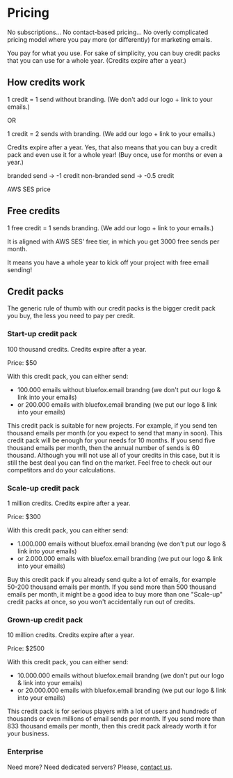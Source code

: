 # Pricing

No subscriptions... No contact-based pricing... No overly complicated pricing model where you pay more (or differently) for marketing emails.

You pay for what you use. For sake of simplicity, you can buy credit packs that you can use for a whole year. (Credits expire after a year.)

## How credits work

1 credit = 1 send without branding. (We don't add our logo + link to your emails.)

OR

1 credit = 2 sends with branding. (We add our logo + link to your emails.)

Credits expire after a year. Yes, that also means that you can buy a credit pack and even use it for a whole year! (Buy once, use for months or even a year.)

branded send -> -1 credit
non-branded send -> -0.5 credit

AWS SES price

## Free credits

1 free credit = 1 sends branding. (We add our logo + link to your emails.)

It is aligned with AWS SES' free tier, in which you get 3000 free sends per month.

It means you have a whole year to kick off your project with free email sending!

## Credit packs

The generic rule of thumb with our credit packs is the bigger credit pack you buy, the less you need to pay per credit.

### Start-up credit pack

100 thousand credits. Credits expire after a year.

Price: $50

With this credit pack, you can either send:
 - 100.000 emails without bluefox.email brandng (we don't put our logo & link into your emails)
 - or 200.000 emails with bluefox.email branding (we put our logo & link into your emails)

This credit pack is suitable for new projects. For example, if you send ten thousand emails per month (or you expect to send that many in soon). This credit pack will be enough for your needs for 10 months. If you send five thousand emails per month, then the annual number of sends is 60 thousand. Although you will not use all of your credits in this case, but it is still the best deal you can find on the market. Feel free to check out our competitors and do your calculations.

### Scale-up credit pack

1 million credits. Credits expire after a year.

Price: $300

With this credit pack, you can either send:
 - 1.000.000 emails without bluefox.email brandng (we don't put our logo & link into your emails)
 - or 2.000.000 emails with bluefox.email branding (we put our logo & link into your emails)

Buy this credit pack if you already send quite a lot of emails, for example 50-200 thousand emails per month. If you send more than 500 thousand emails per month, it might be a good idea to buy more than one "Scale-up" credit packs at once, so you won't accidentally run out of credits.

### Grown-up credit pack

10 million credits. Credits expire after a year.

Price: $2500

With this credit pack, you can either send:
 - 10.000.000 emails without bluefox.email brandng (we don't put our logo & link into your emails)
 - or 20.000.000 emails with bluefox.email branding (we put our logo & link into your emails)

This credit pack is for serious players with a lot of users and hundreds of thousands or even millions of email sends per month. If you send more than 833 thousand emails per month, then this credit pack already worth it for your business.

### Enterprise

Need more? Need dedicated servers? Please, [contact us](mailto:hello@bluefox.email).
